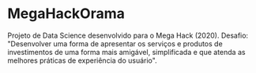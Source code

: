 # MegaHackOrama

Projeto de Data Science desenvolvido para o Mega Hack (2020). Desafio: "Desenvolver uma forma de apresentar os serviços e produtos de investimentos de uma forma mais amigável, simplificada e que atenda as melhores práticas de experiência do usuário".
